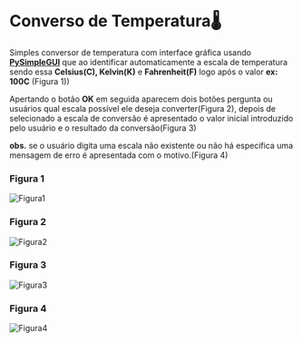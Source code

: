 # Converso de Temperatura:thermometer:

Simples conversor de temperatura com interface gráfica usando [__PySimpleGUI__](https://pysimplegui.readthedocs.io/en/latest/) que ao identificar automaticamente a escala de temperatura sendo essa __Celsius(C), Kelvin(K)__ e __Fahrenheit(F)__ logo após o valor __ex: 100C__ (Figura 1))

Apertando o botão __OK__ em seguida aparecem dois botões pergunta ou usuários qual escala possível ele deseja converter(Figura 2), depois de selecionado a escala de conversão é apresentado o valor inicial introduzido pelo usuário e o resultado da conversão(Figura 3)

__obs.__ se o usuário digita uma escala não existente ou não há especifica uma mensagem de erro é apresentada com o motivo.(Figura 4)


### Figura 1
![Figura1](https://user-images.githubusercontent.com/41305497/111408011-f4874480-86aa-11eb-84a7-09fe58e82c2b.JPG)

### Figura 2
![Figura2](https://user-images.githubusercontent.com/41305497/111408209-5051cd80-86ab-11eb-8e02-8380c85aa682.JPG)

### Figura 3
![Figura3](https://user-images.githubusercontent.com/41305497/111408525-cb1ae880-86ab-11eb-91e6-bbb80df8079d.JPG)

### Figura 4
![Figura4](https://user-images.githubusercontent.com/41305497/111408775-28af3500-86ac-11eb-86b6-73020d975b36.JPG)

